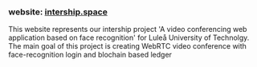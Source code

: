 ### website: [intership.space](https://intership.space/)
This website represents our intership project 'A video conferencing web application based on face recognition' for Luleå University of Technolgy.<br>
The main goal of this project is creating WebRTC video conference with face-recognition login and blochain based ledger
